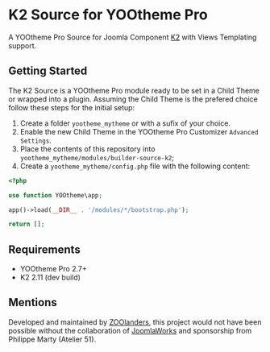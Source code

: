 # K2 Source for YOOtheme Pro

A YOOtheme Pro Source for Joomla Component [K2](https://github.com/getk2/k2) with Views Templating support.

## Getting Started

The K2 Source is a YOOtheme Pro module ready to be set in a Child Theme or wrapped into a plugin. Assuming the Child Theme is the prefered choice follow these steps for the initial setup:

1. Create a folder `yootheme_mytheme` or with a sufix of your choice.
1. Enable the new Child Theme in the YOOtheme Pro Customizer `Advanced Settings`.
1. Place the contents of this repository into `yootheme_mytheme/modules/builder-source-k2`;
1. Create a `yootheme_mytheme/config.php` file with the following content:

```php
<?php

use function YOOtheme\app;

app()->load(__DIR__ . '/modules/*/bootstrap.php');

return [];
```

## Requirements

- YOOtheme Pro 2.7+
- K2 2.11 (dev build)

## Mentions

Developed and maintained by [ZOOlanders](www.zoolanders.com), this project would not have been possible without the collaboration of [JoomlaWorks](www.joomlaworks.net) and sponsorship from Philippe Marty (Atelier 51). 
